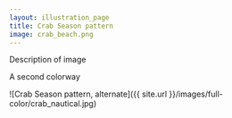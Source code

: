 ```yaml
---
layout: illustration_page
title: Crab Season pattern
image: crab_beach.png
---
```


Description of image

A second colorway 

![Crab Season pattern, alternate]({{ site.url }}/images/full-color/crab_nautical.jpg)